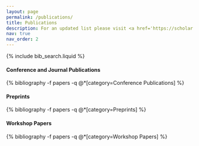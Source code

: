 ```yaml
---
layout: page
permalink: /publications/
title: Publications
description: For an updated list please visit <a href='https://scholar.google.com/citations?user=pz2Nm8AAAAAJ&hl=en'>Google Scholar</a>. * denotes equal contribution.
nav: true
nav_order: 2
---
```


<!-- _pages/publications.md -->

<!-- Bibsearch Feature -->

{% include bib_search.liquid %}

<div class="publications">

<h4><b>Conference and Journal Publications</b></h4>
{% bibliography -f papers -q @*[category=Conference Publications] %}

<h4><b>Preprints</b></h4>
{% bibliography -f papers -q @*[category=Preprints] %}

<h4><b>Workshop Papers</b></h4>
{% bibliography -f papers -q @*[category=Workshop Papers] %}

</div>
